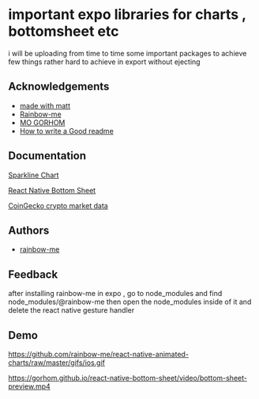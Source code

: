 
# important expo libraries for charts , bottomsheet etc 

i will be uploading from time to time some important packages to achieve few things rather hard to achieve in export without ejecting 


## Acknowledgements
 - [made with matt](https://www.youtube.com/c/MadeWithMatt)
 - [Rainbow-me](https://github.com/rainbow-me)
 - [MO GORHOM](https://gorhom.dev/)
 - [How to write a Good readme](https://bulldogjob.com/news/449-how-to-write-a-good-readme-for-your-github-project)


## Documentation

[Sparkline Chart](https://github.com/rainbow-me/react-native-animated-charts)

[React Native Bottom Sheet](https://gorhom.github.io/react-native-bottom-sheet/)

[CoinGecko crypto market data](https://www.coingecko.com/en/api/documentation)




## Authors

- [rainbow-me](https://github.com/rainbow-me/react-native-animated-charts)


## Feedback

after installing rainbow-me in expo , go to node_modules and find node_modules/@rainbow-me then open the node_modules inside of it and delete the react native gesture handler 

## Demo

https://github.com/rainbow-me/react-native-animated-charts/raw/master/gifs/ios.gif

https://gorhom.github.io/react-native-bottom-sheet/video/bottom-sheet-preview.mp4
